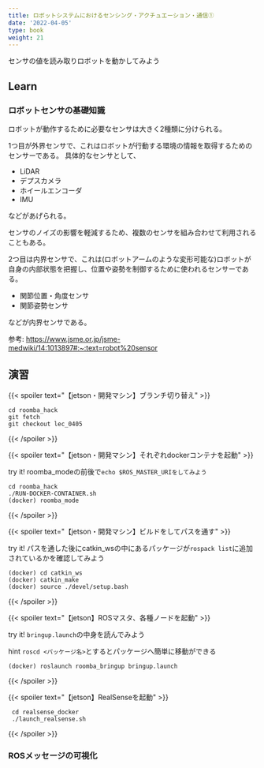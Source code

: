 ```yaml
---
title: ロボットシステムにおけるセンシング・アクチュエーション・通信①
date: '2022-04-05'
type: book
weight: 21
---
```


センサの値を読み取りロボットを動かしてみよう
<!--more-->

## Learn

### ロボットセンサの基礎知識

ロボットが動作するために必要なセンサは大きく2種類に分けられる。

1つ目が外界センサで、これはロボットが行動する環境の情報を取得するためのセンサーである。
具体的なセンサとして、
- LiDAR
- デプスカメラ
- ホイールエンコーダ 
- IMU

などがあげられる。

センサのノイズの影響を軽減するため、複数のセンサを組み合わせて利用されることもある。

2つ目は内界センサで、これは(ロボットアームのような変形可能な)ロボットが自身の内部状態を把握し、位置や姿勢を制御するために使われるセンサーである。
- 関節位置・角度センサ
- 関節姿勢センサ

などが内界センサである。

参考: https://www.jsme.or.jp/jsme-medwiki/14:1013897#:~:text=robot%20sensor


## 演習

{{< spoiler text="【jetson・開発マシン】ブランチ切り替え" >}}
```shell
cd roomba_hack
git fetch
git checkout lec_0405 
```
{{< /spoiler >}}

{{< spoiler text="【jetson・開発マシン】それぞれdockerコンテナを起動" >}}

try it! roomba_modeの前後で`echo $ROS_MASTER_URIをしてみよう`

```shell
cd roomba_hack
./RUN-DOCKER-CONTAINER.sh
(docker) roomba_mode
```
{{< /spoiler >}}

{{< spoiler text="【jetson・開発マシン】ビルドをしてパスを通す" >}}

try it! パスを通した後にcatkin_wsの中にあるパッケージが`rospack list`に追加されているかを確認してみよう

```shell
(docker) cd catkin_ws
(docker) catkin_make
(docker) source ./devel/setup.bash
```
{{< /spoiler >}}

{{< spoiler text="【jetson】ROSマスタ、各種ノードを起動" >}}

try it! `bringup.launch`の中身を読んでみよう

hint `roscd <パッケージ名>`とするとパッケージへ簡単に移動ができる

```shell
(docker) roslaunch roomba_bringup bringup.launch
```
{{< /spoiler >}}

{{< spoiler text="【jetson】RealSenseを起動" >}}
```shell
 cd realsense_docker
 ./launch_realsense.sh
```
{{< /spoiler >}}

### ROSメッセージの可視化



